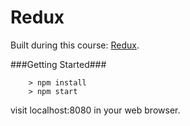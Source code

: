 # Redux

Built during this course: [Redux](https://www.udemy.com/react-redux/).

###Getting Started###

```
	> npm install
	> npm start
```
visit localhost:8080 in your web browser.